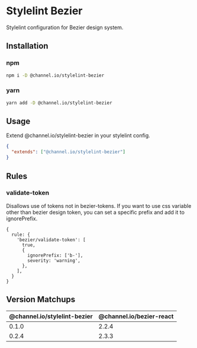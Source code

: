 # Stylelint Bezier

Stylelint configuration for Bezier design system.

## Installation

### npm

```bash
npm i -D @channel.io/stylelint-bezier
```

### yarn

```bash
yarn add -D @channel.io/stylelint-bezier
```

## Usage

Extend @channel.io/stylelint-bezier in your stylelint config.

```json
{
  "extends": ["@channel.io/stylelint-bezier"]
}
```

## Rules

### validate-token

Disallows use of tokens not in bezier-tokens. If you want to use css variable other than bezier design token, you can set a specific prefix and add it to ignorePrefix.

```tsx
{
  rule: {
    'bezier/validate-token': [
      true,
      {
        ignorePrefix: ['b-'],
        severity: 'warning',
      },
    ],
  }
}
```

## Version Matchups

| @channel.io/stylelint-bezier | @channel.io/bezier-react |
| ---------------------------- | ------------------------ |
| 0.1.0                        | 2.2.4                    |
| 0.2.4                        | 2.3.3                    |
